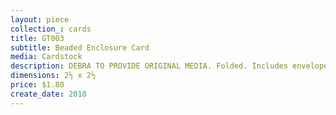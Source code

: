 ```yaml
---
layout: piece
collection_: cards
title: GT003
subtitle: Beaded Enclosure Card
media: Cardstock
description: DEBRA TO PROVIDE ORIGINAL MEDIA. Folded. Includes envelope.
dimensions: 2½ x 2½
price: $1.80
create_date: 2018
---
```

